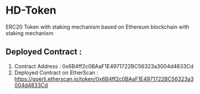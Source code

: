 # HD-Token
ERC20 Token with staking mechanism based on Ethereum blockchain  with staking mechanism

## Deployed Contract :
1) Contract Address : 0x6B4ff2c0BAaF1E4971722BC56323a3004d4833Cd
2) Deployed Contract on EtherScan : https://goerli.etherscan.io/token/0x6B4ff2c0BAaF1E4971722BC56323a3004d4833Cd
